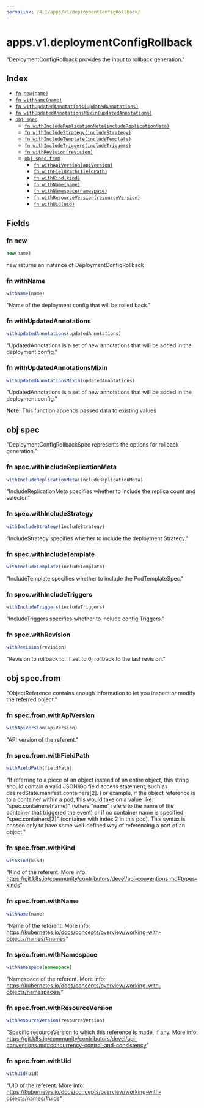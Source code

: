 ```yaml
---
permalink: /4.1/apps/v1/deploymentConfigRollback/
---
```


# apps.v1.deploymentConfigRollback

"DeploymentConfigRollback provides the input to rollback generation."

## Index

* [`fn new(name)`](#fn-new)
* [`fn withName(name)`](#fn-withname)
* [`fn withUpdatedAnnotations(updatedAnnotations)`](#fn-withupdatedannotations)
* [`fn withUpdatedAnnotationsMixin(updatedAnnotations)`](#fn-withupdatedannotationsmixin)
* [`obj spec`](#obj-spec)
  * [`fn withIncludeReplicationMeta(includeReplicationMeta)`](#fn-specwithincludereplicationmeta)
  * [`fn withIncludeStrategy(includeStrategy)`](#fn-specwithincludestrategy)
  * [`fn withIncludeTemplate(includeTemplate)`](#fn-specwithincludetemplate)
  * [`fn withIncludeTriggers(includeTriggers)`](#fn-specwithincludetriggers)
  * [`fn withRevision(revision)`](#fn-specwithrevision)
  * [`obj spec.from`](#obj-specfrom)
    * [`fn withApiVersion(apiVersion)`](#fn-specfromwithapiversion)
    * [`fn withFieldPath(fieldPath)`](#fn-specfromwithfieldpath)
    * [`fn withKind(kind)`](#fn-specfromwithkind)
    * [`fn withName(name)`](#fn-specfromwithname)
    * [`fn withNamespace(namespace)`](#fn-specfromwithnamespace)
    * [`fn withResourceVersion(resourceVersion)`](#fn-specfromwithresourceversion)
    * [`fn withUid(uid)`](#fn-specfromwithuid)

## Fields

### fn new

```ts
new(name)
```

new returns an instance of DeploymentConfigRollback

### fn withName

```ts
withName(name)
```

"Name of the deployment config that will be rolled back."

### fn withUpdatedAnnotations

```ts
withUpdatedAnnotations(updatedAnnotations)
```

"UpdatedAnnotations is a set of new annotations that will be added in the deployment config."

### fn withUpdatedAnnotationsMixin

```ts
withUpdatedAnnotationsMixin(updatedAnnotations)
```

"UpdatedAnnotations is a set of new annotations that will be added in the deployment config."

**Note:** This function appends passed data to existing values

## obj spec

"DeploymentConfigRollbackSpec represents the options for rollback generation."

### fn spec.withIncludeReplicationMeta

```ts
withIncludeReplicationMeta(includeReplicationMeta)
```

"IncludeReplicationMeta specifies whether to include the replica count and selector."

### fn spec.withIncludeStrategy

```ts
withIncludeStrategy(includeStrategy)
```

"IncludeStrategy specifies whether to include the deployment Strategy."

### fn spec.withIncludeTemplate

```ts
withIncludeTemplate(includeTemplate)
```

"IncludeTemplate specifies whether to include the PodTemplateSpec."

### fn spec.withIncludeTriggers

```ts
withIncludeTriggers(includeTriggers)
```

"IncludeTriggers specifies whether to include config Triggers."

### fn spec.withRevision

```ts
withRevision(revision)
```

"Revision to rollback to. If set to 0, rollback to the last revision."

## obj spec.from

"ObjectReference contains enough information to let you inspect or modify the referred object."

### fn spec.from.withApiVersion

```ts
withApiVersion(apiVersion)
```

"API version of the referent."

### fn spec.from.withFieldPath

```ts
withFieldPath(fieldPath)
```

"If referring to a piece of an object instead of an entire object, this string should contain a valid JSON/Go field access statement, such as desiredState.manifest.containers[2]. For example, if the object reference is to a container within a pod, this would take on a value like: \"spec.containers{name}\" (where \"name\" refers to the name of the container that triggered the event) or if no container name is specified \"spec.containers[2]\" (container with index 2 in this pod). This syntax is chosen only to have some well-defined way of referencing a part of an object."

### fn spec.from.withKind

```ts
withKind(kind)
```

"Kind of the referent. More info: https://git.k8s.io/community/contributors/devel/api-conventions.md#types-kinds"

### fn spec.from.withName

```ts
withName(name)
```

"Name of the referent. More info: https://kubernetes.io/docs/concepts/overview/working-with-objects/names/#names"

### fn spec.from.withNamespace

```ts
withNamespace(namespace)
```

"Namespace of the referent. More info: https://kubernetes.io/docs/concepts/overview/working-with-objects/namespaces/"

### fn spec.from.withResourceVersion

```ts
withResourceVersion(resourceVersion)
```

"Specific resourceVersion to which this reference is made, if any. More info: https://git.k8s.io/community/contributors/devel/api-conventions.md#concurrency-control-and-consistency"

### fn spec.from.withUid

```ts
withUid(uid)
```

"UID of the referent. More info: https://kubernetes.io/docs/concepts/overview/working-with-objects/names/#uids"